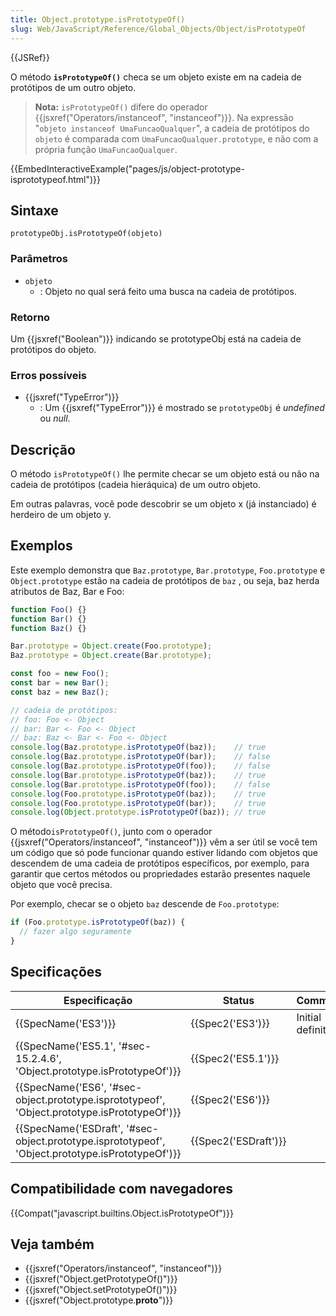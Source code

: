 ```yaml
---
title: Object.prototype.isPrototypeOf()
slug: Web/JavaScript/Reference/Global_Objects/Object/isPrototypeOf
---
```

{{JSRef}}

O método **`isPrototypeOf()`** checa se um objeto existe em na cadeia de protótipos de um outro objeto.

> **Nota:** `isPrototypeOf()` difere do operador {{jsxref("Operators/instanceof", "instanceof")}}. Na expressão "`objeto instanceof UmaFuncaoQualquer`", a cadeia de protótipos do `objeto` é comparada com `UmaFuncaoQualquer.prototype`, e não com a própria função `UmaFuncaoQualquer`.

{{EmbedInteractiveExample("pages/js/object-prototype-isprototypeof.html")}}

## Sintaxe

```
prototypeObj.isPrototypeOf(objeto)
```

### Parâmetros

- `objeto`
  - : Objeto no qual será feito uma busca na cadeia de protótipos.

### Retorno

Um {{jsxref("Boolean")}} indicando se prototypeObj está na cadeia de protótipos do objeto.

### Erros possíveis

- {{jsxref("TypeError")}}
  - : Um {{jsxref("TypeError")}} é mostrado se `prototypeObj` é _undefined_ ou _null_.

## Descrição

O método `isPrototypeOf()` lhe permite checar se um objeto está ou não na cadeia de protótipos (cadeia hieráquica) de um outro objeto.

Em outras palavras, você pode descobrir se um objeto x (já instanciado) é herdeiro de um objeto y.

## Exemplos

Este exemplo demonstra que `Baz.prototype`, `Bar.prototype`, `Foo.prototype` e `Object.prototype` estão na cadeia de protótipos de `baz` , ou seja, baz herda atributos de Baz, Bar e Foo:

```js
function Foo() {}
function Bar() {}
function Baz() {}

Bar.prototype = Object.create(Foo.prototype);
Baz.prototype = Object.create(Bar.prototype);

const foo = new Foo();
const bar = new Bar();
const baz = new Baz();

// cadeia de protótipos:
// foo: Foo <- Object
// bar: Bar <- Foo <- Object
// baz: Baz <- Bar <- Foo <- Object
console.log(Baz.prototype.isPrototypeOf(baz));    // true
console.log(Baz.prototype.isPrototypeOf(bar));    // false
console.log(Baz.prototype.isPrototypeOf(foo));    // false
console.log(Bar.prototype.isPrototypeOf(baz));    // true
console.log(Bar.prototype.isPrototypeOf(foo));    // false
console.log(Foo.prototype.isPrototypeOf(baz));    // true
console.log(Foo.prototype.isPrototypeOf(bar));    // true
console.log(Object.prototype.isPrototypeOf(baz)); // true
```

O método`isPrototypeOf()`, junto com o operador {{jsxref("Operators/instanceof", "instanceof")}} vêm a ser útil se você tem um código que só pode funcionar quando estiver lidando com objetos que descendem de uma cadeia de protótipos específicos, por exemplo, para garantir que certos métodos ou propriedades estarão presentes naquele objeto que você precisa.

Por exemplo, checar se o objeto `baz` descende de `Foo.prototype`:

```js
if (Foo.prototype.isPrototypeOf(baz)) {
  // fazer algo seguramente
}
```

## Specificações

| Especificação                                                                                                                    | Status                       | Comment             |
| -------------------------------------------------------------------------------------------------------------------------------- | ---------------------------- | ------------------- |
| {{SpecName('ES3')}}                                                                                                         | {{Spec2('ES3')}}         | Initial definition. |
| {{SpecName('ES5.1', '#sec-15.2.4.6', 'Object.prototype.isPrototypeOf')}}                                 | {{Spec2('ES5.1')}}     |                     |
| {{SpecName('ES6', '#sec-object.prototype.isprototypeof', 'Object.prototype.isPrototypeOf')}}     | {{Spec2('ES6')}}         |                     |
| {{SpecName('ESDraft', '#sec-object.prototype.isprototypeof', 'Object.prototype.isPrototypeOf')}} | {{Spec2('ESDraft')}} |                     |

## Compatibilidade com navegadores

{{Compat("javascript.builtins.Object.isPrototypeOf")}}

## Veja também

- {{jsxref("Operators/instanceof", "instanceof")}}
- {{jsxref("Object.getPrototypeOf()")}}
- {{jsxref("Object.setPrototypeOf()")}}
- {{jsxref("Object.prototype.__proto__")}}
